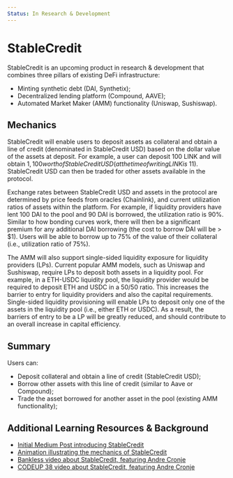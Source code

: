 ```yaml
---
Status: In Research & Development
---
```


# StableCredit
StableCredit is an upcoming product in research & development that combines three pillars of existing DeFi infrastructure: 
<ul> 
  <li>Minting synthetic debt (DAI, Synthetix);</li>
  <li>Decentralized lending platform (Compound, AAVE);</li>
  <li>Automated Market Maker (AMM) functionality (Uniswap, Sushiswap).</li> 
</ul>

## Mechanics
StableCredit will enable users to deposit assets as collateral and obtain a line of credit (denominated in StableCredit USD) based on the dollar value of the assets at deposit. For example, a user can deposit 100 LINK and will obtain $1,100 worth of StableCredit USD (at the time of writing LINK is ~$11). StableCredit USD can then be traded for other assets available in the protocol. 

Exchange rates between StableCredit USD and assets in the protocol are determined by price feeds from oracles (Chainlink), and current utilization ratios of assets within the platform. For example, if liquidity providers have lent 100 DAI to the pool and 90 DAI is borrowed, the utilization ratio is 90%. Similar to how bonding curves work, there will then be a significant premium for any additional DAI borrowing (the cost to borrow DAI will be > $1). Users will be able to borrow up to 75% of the value of their collateral (i.e., utilization ratio of 75%). 

The AMM will also support single-sided liquidity exposure for liquidity providers (LPs). Current popular AMM models, such as Uniswap and Sushiswap, require LPs to deposit both assets in a liquidity pool. For example, in a ETH-USDC liquidity pool, the liquidity provider would be required to deposit ETH and USDC in a 50/50 ratio. This increases the barrier to entry for liquidity providers and also the capital requirements. Single-sided liquidity provisioning will enable LPs to deposit only one of the assets in the liquidity pool (i.e., either ETH or USDC). As a result, the barriers of entry to be a LP will be greatly reduced, and should contribute to an overall increase in capital efficiency.

## Summary
Users can: 
<ul>
  <li>Deposit collateral and obtain a line of credit (StableCredit USD);</li>
  <li>Borrow other assets with this line of credit (similar to Aave or Compound);</li>
  <li>Trade the asset borrowed for another asset in the pool (existing AMM functionality);</li>
</ul>


## Additional Learning Resources & Background
<ul>
  <li><a href="https://medium.com/iearn/introducing-stablecredit-a-new-protocol-for-decentralized-lending-stablecoins-and-amms-7252a43ee56">Initial Medium Post introducing StableCredit</a></li>
  <li><a href="https://twitter.com/finematics/status/1305188626008100865">Animation illustrating the mechanics of StableCredit</a></li>
  <li><a href="https://www.youtube.com/watch?v=SkTuMVBLBNQ&feature=youtu.be">Bankless video about StableCredit, featuring Andre Cronje</a></li>
  <li><a href="https://www.youtube.com/watch?v=bdC3rNDChbw&feature=youtu.be&t=2002">CODEUP 38 video about StableCredit, featuring Andre Cronje</a></li>   
 </ul>
